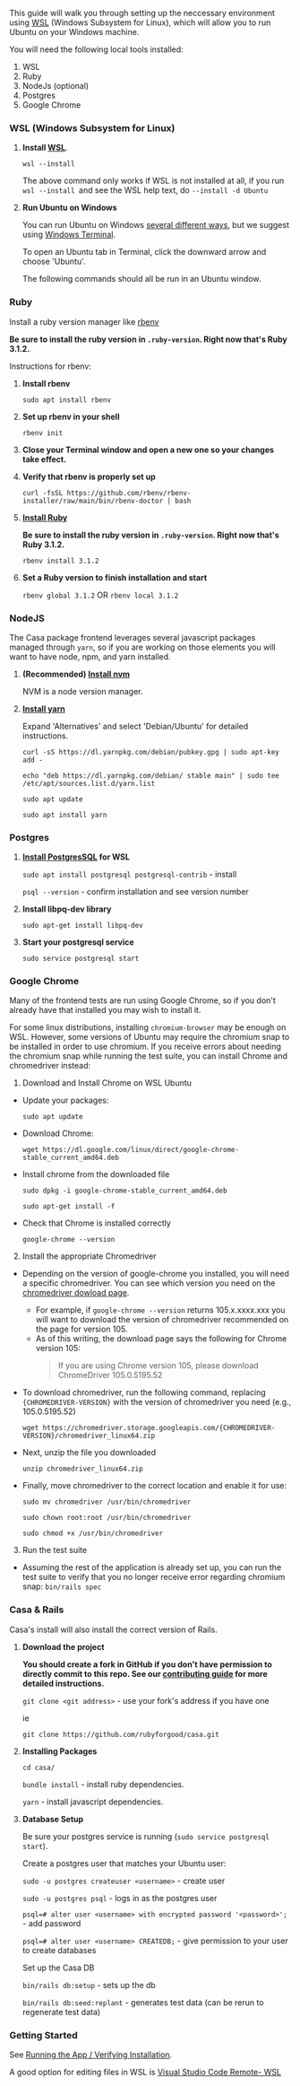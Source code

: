 

This guide will walk you through setting up the neccessary environment using  [WSL](https://docs.microsoft.com/en-us/windows/wsl/install) (Windows Subsystem for Linux), which will allow you to run Ubuntu on your Windows machine. 

You will need the following local tools installed:

1. WSL
2. Ruby
3. NodeJs (optional)
4. Postgres
5. Google Chrome

### WSL (Windows Subsystem for Linux)

1. **Install [WSL](https://docs.microsoft.com/en-us/windows/wsl/install)**. 

   `wsl --install`

   The above command only works if WSL is not installed at all, if you run `wsl --install `and see the WSL help text, do `--install -d Ubuntu`

2. **Run Ubuntu on Windows**
   
   You can run Ubuntu on Windows [several different ways](https://docs.microsoft.com/en-us/windows/wsl/install#ways-to-run-multiple-linux-distributions-with-wsl), but we suggest using [Windows Terminal](https://docs.microsoft.com/en-us/windows/terminal/install). 

   To open an Ubuntu tab in Terminal, click the downward arrow and choose 'Ubuntu'. 

   The following commands should all be run in an Ubuntu window. 

### Ruby

Install a ruby version manager like [rbenv](https://github.com/rbenv/rbenv#installation)

  **Be sure to install the ruby version in `.ruby-version`. Right now that's Ruby 3.1.2.** 

Instructions for rbenv:

1. **Install rbenv**

   `sudo apt install rbenv`

2. **Set up rbenv in your shell**

   `rbenv init`

3. **Close your Terminal window and open a new one so your changes take effect.**

4. **Verify that rbenv is properly set up**

   `curl -fsSL https://github.com/rbenv/rbenv-installer/raw/main/bin/rbenv-doctor | bash`

5.  **[Install Ruby](https://github.com/rbenv/rbenv#installing-ruby-versions)**

      **Be sure to install the ruby version in `.ruby-version`. Right now that's Ruby 3.1.2.** 

      `rbenv install 3.1.2`

6. **Set a Ruby version to finish installation and start**

    `rbenv global 3.1.2` OR `rbenv local 3.1.2`


### NodeJS

The Casa package frontend leverages several javascript packages managed through `yarn`, so if you are working on those elements you will want to have node, npm, and yarn installed.

1. **(Recommended) [Install nvm](https://github.com/nvm-sh/nvm#installing-and-updating)**

   NVM is a node version manager.

2. **[Install yarn](https://classic.yarnpkg.com/en/docs/install)** 

   Expand 'Alternatives' and select 'Debian/Ubuntu' for detailed instructions.

   `curl -sS https://dl.yarnpkg.com/debian/pubkey.gpg | sudo apt-key add -`
   
   `echo "deb https://dl.yarnpkg.com/debian/ stable main" | sudo tee /etc/apt/sources.list.d/yarn.list`

   `sudo apt update`

   `sudo apt install yarn`

### Postgres

1. **[Install PostgresSQL](https://docs.microsoft.com/en-us/windows/wsl/tutorials/wsl-database#install-postgresql) for WSL**

   `sudo apt install postgresql postgresql-contrib` - install
   
   `psql --version` - confirm installation and see version number
   
 2. **Install libpq-dev library**
 
      `sudo apt-get install libpq-dev`

3. **Start your postgresql service** 

   `sudo service postgresql start`


### Google Chrome

Many of the frontend tests are run using Google Chrome, so if you don't already have that installed you may wish to install it.

For some linux distributions, installing `chromium-browser` may be enough on WSL. However, some versions of Ubuntu may require the chromium snap to be installed in order to use chromium.
If you receive errors about needing the chromium snap while running the test suite, you can install Chrome and chromedriver instead:

1. Download and Install Chrome on WSL Ubuntu
  - Update your packages:

    `sudo apt update`

  - Download Chrome:

    `wget https://dl.google.com/linux/direct/google-chrome-stable_current_amd64.deb`

  - Install chrome from the downloaded file

    `sudo dpkg -i google-chrome-stable_current_amd64.deb`

    `sudo apt-get install -f`

  - Check that Chrome is installed correctly

    `google-chrome --version`

2. Install the appropriate Chromedriver
  - Depending on the version of google-chrome you installed, you will need a specific chromedriver. You can see which version you need on the [chromedriver dowload page](https://chromedriver.chromium.org/downloads).
    - For example, if `google-chrome --version` returns 105.x.xxxx.xxx you will want to download the version of chromedriver recommended on the page for version 105.
    - As of this writing, the download page says the following for Chrome version 105:
      > If you are using Chrome version 105, please download ChromeDriver 105.0.5195.52
  - To download chromedriver, run the following command, replacing `{CHROMEDRIVER-VERSION}` with the version of chromedriver you need (e.g., 105.0.5195.52)

    `wget https://chromedriver.storage.googleapis.com/{CHROMEDRIVER-VERSION}/chromedriver_linux64.zip`

  - Next, unzip the file you downloaded

    `unzip chromedriver_linux64.zip`

  - Finally, move chromedriver to the correct location and enable it for use:

    `sudo mv chromedriver /usr/bin/chromedriver`

    `sudo chown root:root /usr/bin/chromedriver`

    `sudo chmod +x /usr/bin/chromedriver`

3. Run the test suite
  - Assuming the rest of the application is already set up, you can run the test suite to verify that you no longer receive error regarding chromium snap:
    `bin/rails spec`

### Casa & Rails

Casa's install will also install the correct version of Rails. 

1. **Download the project**

   **You should create a fork in GitHub if you don't have permission to directly commit to this repo. See our [contributing guide](https://github.com/rubyforgood/casa/blob/main/doc/CONTRIBUTING.md) for more detailed instructions.**

   `git clone <git address>` - use your fork's address if you have one

   ie

   `git clone https://github.com/rubyforgood/casa.git`

2. **Installing Packages**

   `cd casa/`

   `bundle install` -  install ruby dependencies.

   `yarn` - install javascript dependencies.

3. **Database Setup**

   Be sure your postgres service is running (`sudo service postgresql start`).

   Create a postgres user that matches your Ubuntu user:

   `sudo -u postgres createuser <username>` - create user
   
   `sudo -u postgres psql` - logs in as the postgres user
   
   `psql=# alter user <username> with encrypted password '<password>';` - add password
   
   `psql=# alter user <username> CREATEDB;` - give permission to your user to create databases
 
   Set up the Casa DB

    `bin/rails db:setup`  - sets up the db
    
    `bin/rails db:seed:replant` - generates test data (can be rerun to regenerate test data)

### Getting Started

See [Running the App / Verifying Installation](https://github.com/rubyforgood/casa#running-the-app--verifying-installation). 

A good option for editing files in WSL is [Visual Studio Code Remote- WSL](https://code.visualstudio.com/docs/remote/wsl)


